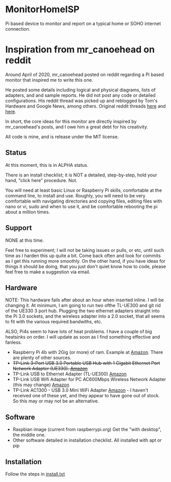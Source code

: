 # MonitorHomeISP

Pi based device to monitor and report on a typical home or SOHO internet connection. 

# Inspiration from mr_canoehead on reddit
Around April of 2020, mr_canoehead posted on reddit regarding a Pi based monitor that inspired me to write this one. 

He posted some details including logical and physical diagrams, lists of adapters, and and sample reports.  He did not post any code or detailed configurations.  His reddit thread was picked up and reblogged by Tom's Hardware and Google News, among others. Original reddit threads 
[here](https://www.reddit.com/r/raspberry_pi/comments/fqs1fj/a_network_performance_monitor_for_my_home_network/ "reddit/r/raspberry_pi")
and
[here](https://old.reddit.com/r/linux/comments/fq4s49/having_some_fun_with_network_namespaces_built_a/ "reddit/r/linux").

In short, the core ideas for this monitor are directly inspired by mr_canoehead's posts, and I owe him a great debt for his creativity.

All code is mine, and is release under the MIT license. 

## Status

At this moment, this is in ALPHA status. 

There is an install checklist; it is NOT a detailed, step-by-step, hold your hand, "click here" procedure. Not. 

You will need at least basic Linux or Raspberry Pi skills, comfortable at the command line, to install and use. Roughly, you will need to be very comfortable with navigating directories and copying files, editing files with nano or vi, sudo and when to use it, and be comfortable rebooting the pi about a million times. 

## Support
NONE at this time. 

Feel free to experiment; I will not be taking issues or pulls, or etc, until such time as I harden this up quite a bit.  Come back often and look for commits as I get this running more smoothly.  On the other hand, if you have ideas for things it should be doing, that you just don't quiet know how to code, please feel free to make a suggestion via email. 

## Hardware
NOTE: This hardware fails after about an hour when inserted inline.  I will be changing it.  At minimum, I am going to run two ofthe TL-UE300 and git rid of the UE330 3 port hub.  Plugging the two ethernet adapters straight into the Pi 3.0 sockets, and the wireless adapter into a 2.0 socket, that all seems to fit with the various required bandwiths, etc. 

ALSO, Pi4s seem to have lots of heat problems.  I have a couple of big heatsinks on order.  I will update as soon as I find something effective and fanless. 

* Raspberry Pi 4b with 2Gig (or more) of ram.  Example at [Amazon](https://www.amazon.com/gp/product/B07V2B4W63).  There are plenty of other sources.
* ~~TP-Link 3-Port USB 3.0 Portable USB Hub with 1 Gigabit Ethernet Port Network Adapter (UE330). [Amazon](https://www.amazon.com/gp/product/B01N9M32TA)~~
* TP-Link USB to Ethernet Adapter (TL-UE300) [Amazon](https://www.amazon.com/gp/product/B00YUU3KC6)
* TP-Link USB Wifi Adapter for PC AC600Mbps Wireless Network Adapter (this may change) [Amazon](https://www.amazon.com/gp/product/B07P5PRK7J)
* TP-Link AC1300 - USB 3.0 Mini WiFi Adapter [Amazon](https://www.amazon.com/gp/product/B07P6N2TZH) - I haven't received one of these yet, and they appear to have gone out of stock.  So this may or may not be an alternative. 

## Software
* Raspbian image (current from raspberrypi.org)  Get the "with desktop", the middle one. 
* Other software detailed in installation checklist. All installed with apt or pip

## Installation
Follow the steps in [install.txt](https://github.com/DanalEstes/MonitorHomeISP/blob/master/install.txt)

